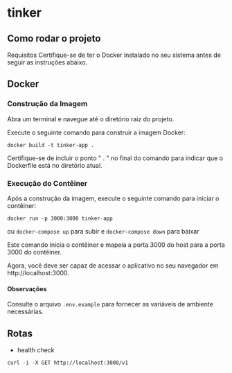 # tinker

## Como rodar o projeto

Requisitos
Certifique-se de ter o Docker instalado no seu sistema antes de seguir as instruções abaixo.

## Docker
### Construção da Imagem
Abra um terminal e navegue até o diretório raiz do projeto.

Execute o seguinte comando para construir a imagem Docker:

```
docker build -t tinker-app .
```

Certifique-se de incluir o ponto " . " no final do comando para indicar que o Dockerfile está no diretório atual.

### Execução do Contêiner
Após a construção da imagem, execute o seguinte comando para iniciar o contêiner:
```
docker run -p 3000:3000 tinker-app
```

ou ```docker-compose up``` para subir e ```docker-compose down``` para baixar

Este comando inicia o contêiner e mapeia a porta 3000 do host para a porta 3000 do contêiner.

Agora, você deve ser capaz de acessar o aplicativo no seu navegador em http://localhost:3000.

#### Observações
Consulte o arquivo ```.env.example``` para fornecer as variáveis de ambiente necessárias.

## Rotas
- health check
```
curl -i -X GET http://localhost:3000/v1
```
